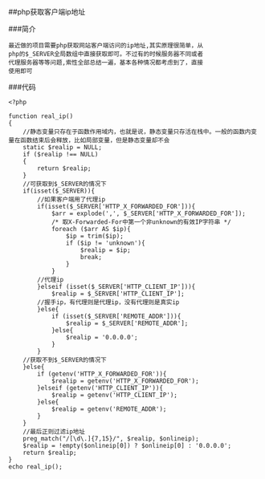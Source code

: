 ##php获取客户端ip地址

###简介

	最近做的项目需要php获取网站客户端访问的ip地址,其实原理很简单，从
	php的$_SERVER全局数组中直接获取即可。不过有的时候服务器不同或者
	代理服务器等等问题,索性全部总结一遍，基本各种情况都考虑到了，直接
	使用即可

###代码

	<?php

	function real_ip()
	{
	    //静态变量只存在于函数作用域内，也就是说，静态变量只存活在栈中。一般的函数内变量在函数结束后会释放，比如局部变量，但是静态变量却不会
	    static $realip = NULL;
	    if ($realip !== NULL)
	    {
	        return $realip;
	    }
	    //可获取到$_SERVER的情况下
	    if(isset($_SERVER)){
	        //如果客户端用了代理ip
	        if(isset($_SERVER['HTTP_X_FORWARDED_FOR'])){
	            $arr = explode(',', $_SERVER['HTTP_X_FORWARDED_FOR']);
	            /* 取X-Forwarded-For中第一个非unknown的有效IP字符串 */
	            foreach ($arr AS $ip){
	                $ip = trim($ip);
	                if ($ip != 'unknown'){
	                    $realip = $ip;
	                    break;
	                }
	            }
	        //代理ip
	        }elseif (isset($_SERVER['HTTP_CLIENT_IP'])){
	            $realip = $_SERVER['HTTP_CLIENT_IP'];
	        //握手ip，有代理则是代理ip，没有代理则是真实ip
	        }else{
	            if (isset($_SERVER['REMOTE_ADDR'])){
	                $realip = $_SERVER['REMOTE_ADDR'];
	            }else{
	                $realip = '0.0.0.0';
	            }
	        }
	    //获取不到$_SERVER的情况下
	    }else{
	        if (getenv('HTTP_X_FORWARDED_FOR')){
	            $realip = getenv('HTTP_X_FORWARDED_FOR');
	        }elseif (getenv('HTTP_CLIENT_IP')){
	            $realip = getenv('HTTP_CLIENT_IP');
	        }else{
	            $realip = getenv('REMOTE_ADDR');
	        }
	    }
	    //最后正则过滤ip地址
	    preg_match("/[\d\.]{7,15}/", $realip, $onlineip);
	    $realip = !empty($onlineip[0]) ? $onlineip[0] : '0.0.0.0';
	    return $realip;
	}
	echo real_ip();
	
